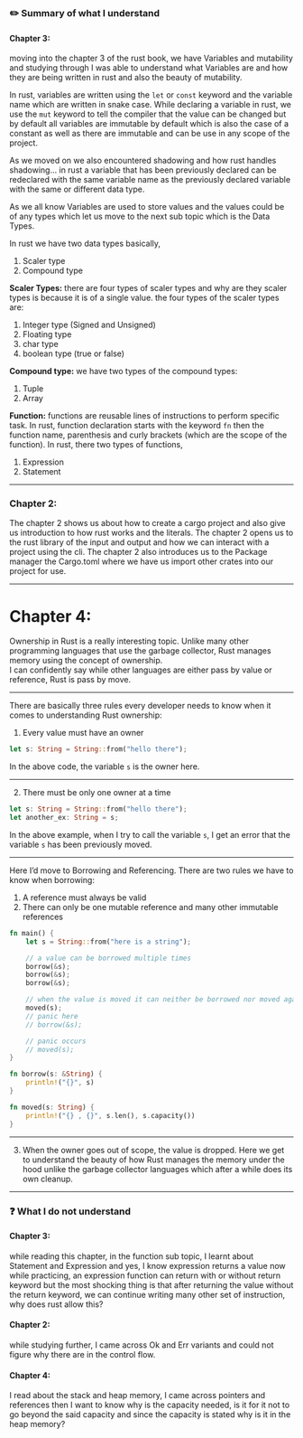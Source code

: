 
### ✏️ Summary of what I understand

#### Chapter 3:

moving into the chapter 3 of the rust book, we have Variables and mutability and studying through I was able to understand what Variables are and how they are being written in rust and also the beauty of mutability.

In rust, variables are written using the `let` or `const` keyword and the variable name which are written in snake case. While declaring a variable in rust, we use the `mut` keyword to tell the compiler that the value can be changed but by default all variables are immutable by default which is also the case of a constant as well as there are immutable and can be use in any scope of the project.

As we moved on we also encountered shadowing and how rust handles shadowing… in rust a variable that has been previously declared can be redeclared with the same variable name as the previously declared variable with the same or different data type.

As we all know Variables are used to store values and the values could be of any types which let us move to the next sub topic which is the Data Types.

In rust we have two data types basically,

1. Scaler type
2. Compound type

**Scaler Types:**
there are four types of scaler types and why are they scaler types is because it is of a single value.
the four types of the scaler types are:

1. Integer type (Signed and Unsigned)
2. Floating type
3. char type
4. boolean type (true or false)

**Compound type:**
we have two types of the compound types:

1. Tuple
2. Array

**Function:**
functions are reusable lines of instructions to perform specific task. In rust, function declaration starts with the keyword `fn` then the function name, parenthesis and curly brackets (which are the scope of the function). In rust, there two types of functions,

1. Expression
2. Statement

---

### Chapter 2:

The chapter 2 shows us about how to create a cargo project and also give us introduction to how rust works and the literals. The chapter 2 opens us to the rust library of the input and output and how we can interact with a project using the cli. The chapter 2 also introduces us to the Package manager the Cargo.toml where we have us import other crates into our project for use.

---
# Chapter 4:

Ownership in Rust is a really interesting topic. Unlike many other programming languages that use the garbage collector, Rust manages memory using the concept of ownership.  
I can confidently say while other languages are either pass by value or reference, Rust is pass by move.

---

There are basically three rules every developer needs to know when it comes to understanding Rust ownership:

1. Every value must have an owner  

```rust
let s: String = String::from("hello there");
````

In the above code, the variable `s` is the owner here.

---

2. There must be only one owner at a time

```rust
let s: String = String::from("hello there");
let another_ex: String = s;
```

In the above example, when I try to call the variable `s`, I get an error that the variable `s` has been previously moved.

---

Here I’d move to Borrowing and Referencing.
There are two rules we have to know when borrowing:

1. A reference must always be valid
2. There can only be one mutable reference and many other immutable references

```rust
fn main() {
    let s = String::from("here is a string");

    // a value can be borrowed multiple times
    borrow(&s);
    borrow(&s);
    borrow(&s);

    // when the value is moved it can neither be borrowed nor moved again
    moved(s);
    // panic here
    // borrow(&s);

    // panic occurs
    // moved(s);
}

fn borrow(s: &String) {
    println!("{}", s)
}

fn moved(s: String) {
    println!("{} , {}", s.len(), s.capacity())
}
```

---

3. When the owner goes out of scope, the value is dropped.
   Here we get to understand the beauty of how Rust manages the memory under the hood unlike the garbage collector languages which after a while does its own cleanup.

---


### ❓ What I do not understand

#### Chapter 3:

while reading this chapter, in the function sub topic, I learnt about Statement and Expression and yes, I know expression returns a value now while practicing, an expression function can return with or without return keyword but the most shocking thing is that after returning the value without the return keyword, we can continue writing many other set of instruction, why does rust allow this?

#### Chapter 2:

while studying further, I came across Ok and Err variants and could not figure why there are in the control flow.

#### Chapter 4:

I read about the stack and heap memory, I came across pointers and references then I want to know why is the capacity needed, is it for it not to go beyond the said capacity and since the capacity is stated why is it in the heap memory?
